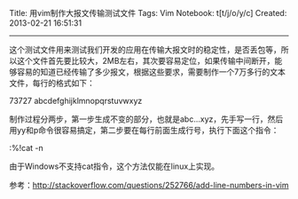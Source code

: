 Title: 用vim制作大报文传输测试文件
Tags: Vim
Notebook: t[t/j/o/y/c]
Created: 2013-02-21 16:51:31

------

这个测试文件用来测试我们开发的应用在传输大报文时的稳定性，是否丢包等，所以这个文件首先要比较大，2MB左右，其次要容易定位，如果传输中间断开，能够容易的知道已经传输了多少报文，根据这些要求，需要制作一个7万多行的文本文件，每行的格式如下：

 73727  abcdefghijklmnopqrstuvwxyz

 

制作过程分两步，第一步生成不变的部分，也就是abc...xyz，先手写一行，然后用yy和p命令很容易搞定，第二步要在每行前面生成行号，执行下面这个指令：

 :%!cat -n

 

由于Windows不支持cat指令，这个方法仅能在linux上实现。

 

参考：http://stackoverflow.com/questions/252766/add-line-numbers-in-vim